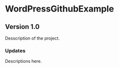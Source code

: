 # WordPressGithubExample
 
## Version 1.0
Desscription of the project.

### Updates
Descriptions here.